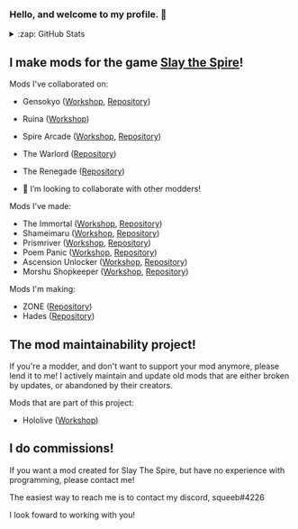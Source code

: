 ### Hello, and welcome to my profile. 👋

<details>
  <summary>:zap: GitHub Stats</summary>

  <img align="middle" alt="squeeny's GitHub Stats" src="https://github-readme-stats.squeeny.vercel.app/api?username=squeeny&show_icons=true&hide_border=true" />

</details>

## I make mods for the game [Slay the Spire][spire]!

Mods I've collaborated on:

- Gensokyo ([Workshop][gensokyoWorkshop], [Repository][gensokyoRepo])
- Ruina ([Workshop][ruinaWorkshop])
- Spire Arcade ([Workshop][arcadeWorkshop], [Repository][arcadeRepo])
- The Warlord ([Repository][warlordRepo])
- The Renegade ([Repository][renegadeRepo])

- 👯 I’m looking to collaborate with other modders!

Mods I've made:

- The Immortal ([Workshop][mokouWorkshop], [Repository][mokouRepo])
- Shameimaru ([Workshop][ayaWorkshop], [Repository][ayaRepo])
- Prismriver ([Workshop][prismriverWorkshop], [Repository][prismriverRepo])
- Poem Panic ([Workshop][poemWorkshop], [Repository][poemRepo])
- Ascension Unlocker ([Workshop][unlockerWorkshop], [Repository][unlockerRepo])
- Morshu Shopkeeper ([Workshop][morshuWorkshop], [Repository][morshuRepo])

Mods I'm making:

- ZONE ([Repository][zoneRepo])
- Hades ([Repository][hadesRepo])

## The mod maintainability project!

If you're a modder, and don't want to support your mod anymore, please lend it to me!
I actively maintain and update old mods that are either broken by updates, or abandoned by their creators.

Mods that are part of this project:

- Hololive  ([Workshop][hololiveWorkshop])

## I do commissions!

If you want a mod created for Slay The Spire, but have no experience with programming, please contact me!

The easiest way to reach me is to contact my discord, squeeb#4226

I look foward to working with you!

[spire]: https://store.steampowered.com/app/646570/Slay_the_Spire/

[gensokyoRepo]: https://github.com/Darkglade1/Gensokyo
[gensokyoWorkshop]: https://steamcommunity.com/sharedfiles/filedetails/?id=1943540698

[arcadeWorkshop]: https://steamcommunity.com/sharedfiles/filedetails/?id=2366400517
[arcadeRepo]: https://github.com/erasels/MinigamesTheSpire

[warlordRepo]: https://github.com/Cartopol/STS_Community_Warlord_Mod
[renegadeRepo]: https://github.com/IGHARARI/heavenschildren

[mokouRepo]: https://github.com/squeeny/MokouMod
[mokouWorkshop]: https://steamcommunity.com/sharedfiles/filedetails/?id=2128916759

[ayaRepo]: https://github.com/squeeny/Shameimaru
[ayaWorkshop]: https://steamcommunity.com/sharedfiles/filedetails/?id=2407446370

[prismriverRepo]: https://github.com/squeeny/Prismriver
[prismriverWorkshop]: https://steamcommunity.com/sharedfiles/filedetails/?id=2430746771

[poemRepo]: https://github.com/squeeny/PoemPanic
[poemWorkshop]: https://steamcommunity.com/sharedfiles/filedetails/?id=2350128329

[unlockerWorkshop]: https://steamcommunity.com/sharedfiles/filedetails/?id=2023316023
[unlockerRepo]: https://github.com/squeeny/AscensionUnlocker

[morshuRepo]: https://github.com/squeeny/Morshu
[morshuWorkshop]: https://steamcommunity.com/sharedfiles/filedetails/?id=2377131075

[zoneRepo]: https://github.com/squeeny/ZONE
[hadesRepo]: https://github.com/squeeny/Hades

[hololiveWorkshop]: https://steamcommunity.com/sharedfiles/filedetails/?id=2365818358
[ruinaWorkshop]: https://steamcommunity.com/sharedfiles/filedetails/?id=2396661789
